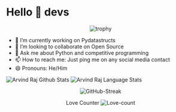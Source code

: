 # Hello 👋 devs

<p align="center">
<img alt =trophy src = "https://github-profile-trophy.vercel.app/?username=Arvind-raj06&theme=dracula">
</p>

- 🔭 I’m currently working on Pydatastructs
- 👯 I’m looking to collaborate on Open Source
- 💬 Ask me about Python and competitive programming
- 📫 How to reach me: Just ping me on any social media contact
- 😄 Pronouns: He/Him

![Arvind Raj Github Stats](https://github-readme-stats.anuraghazra1.vercel.app/api?username=Arvind-raj06&show_icons=true&include_all_commits=true&theme=radical)       ![Arvind Raj Language Stats](https://github-readme-stats.anuraghazra1.vercel.app/api/top-langs/?username=Arvind-raj06&layout=compact&theme=radical)


<p align="center">
<img alt =GitHub-Streak src = "https://github-readme-streak-stats.herokuapp.com/?user=Arvind-raj06&theme=tokyonight">
</p>

<p align="center">
Love Counter
<img alt = Love-count src="https://profile-counter.glitch.me/Arvind-raj06/count.svg">
</p>
